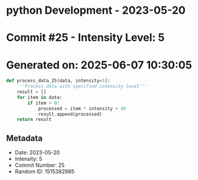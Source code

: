 ﻿# python Development - 2023-05-20
# Commit #25 - Intensity Level: 5
# Generated on: 2025-06-07 10:30:05
```python
def process_data_25(data, intensity=5):
    '''Process data with specified intensity level'''
    result = []
    for item in data:
        if item > 0:
            processed = item * intensity + 45
            result.append(processed)
    return result
```
## Metadata
- Date: 2023-05-20
- Intensity: 5
- Commit Number: 25
- Random ID: 1515382985
